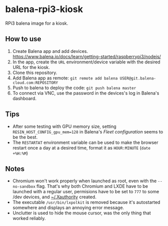 # balena-rpi3-kiosk
RPi3 balena image for a kiosk.

## How to use
1. Create Balena app and add devices. https://www.balena.io/docs/learn/getting-started/raspberrypi3/nodejs/
1. In the app, create the `URL` environment/device variable with the desired URL for the kiosk.
1. Clone this repository.
1. Add Balena app as remote: `git remote add balena USER@git.balena-cloud.com:REPOSITORY`
1. Push to balena to deploy the code: `git push balena master`
1. To connect via VNC, use the password in the devices's log in Balena's dashboard.

## Tips
- After some testing with GPU memory size, setting `RESIN_HOST_CONFIG_gpu_mem=128` in Balena's _Fleet configuration_ seems to be the best.
- The `RESTARTAT` environment variable can be used to make the browser restart once a day at a desired time, format it as `HOUR:MINUTE` (`date +%H:%M`)

## Notes
- Chromium won't work properly when launched as root, even with the `--no-sandbox` flag. That's why both Chromium and LXDE have to be launched with a regular user, permisions have to be set to `777` to some /dev devices, and [~/.Xauthority](https://askubuntu.com/questions/300682/what-is-the-xauthority-file) created.
- The executable `/usr/bin/lxpolkit` is removed because it's autostarted somewhere and displays an annoying error message.
- Unclutter is used to hide the mouse cursor, was the only thing that worked reliably.
